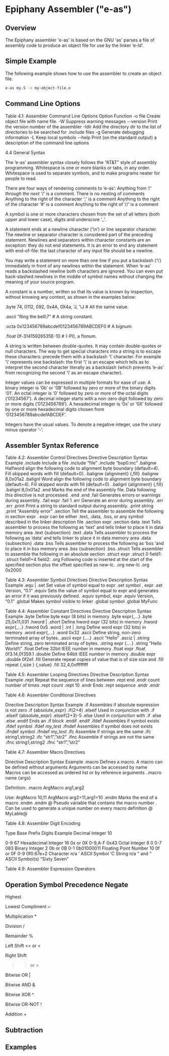 Epiphany Assembler ("e-as")
============================================================================

## Overview

The Epiphany assembler 'e-as' is based on the GNU 'as' parses a file of assembly code to produce an object file for use by the linker ‘e-ld’.

## Simple Example

The following example shows how to use the assembler to create an object file.

```sh
e-as my.S -o my-object-file.o 
```

## Command Line Options

Table ‎4.1: Assembler Command Line Options
Option
Function 
-o file
Create object file with name file.
-W
Suppress warning messages
--version
Print the version number of the assembler
-Idir
Add the directory dir to the list of directories to be searched for .include files
-g
Generate debugging information
-L
Keep local symbols
--help
Print (on the standard output) a description of the command line options

4.4 General Syntax

The ‘e-as’ assembler syntax closely follows the “AT&T” style of assembly programming.
Whitespace is one or more blanks or tabs, in any order. Whitespace is used to separate symbols, and to make programs neater for people to read.

There are four ways of rendering comments to ‘e-as’:
Anything from ‘/*’ through the next ‘*/’ is a comment. There is no nesting of comments
Anything to the right of the character ‘;’ is a comment
Anything to the right of the character ‘#’ is a comment
Anything to the right of ‘//’ is a comment

A symbol is one or more characters chosen from the set of all letters (both upper and lower case), digits and underscore ‘_’.

A statement ends at a newline character (‘\n’) or line separator character. The newline or separator character is considered part of the preceding statement. Newlines and separators within character constants are an exception: they do not end statements. It is an error to end any statement with end-of-file: the last character of any input file should be a newline.

You may write a statement on more than one line if you put a backslash (‘\’) immediately in front of any newlines within the statement. When ‘e-as’ reads a backslashed newline both characters are ignored. You can even put back-slashed newlines in the middle of symbol names without changing the meaning of your source program.

A constant is a number, written so that its value is known by inspection, without knowing any context, as shown in the examples below:

.byte 74, 0112, 092, 0x4A, 0X4a, ’J, ’\J # All the same value.

.ascii "Ring the bell\7" # A string constant.

.octa 0x123456789abcdef0123456789ABCDEF0 # A bignum.

.float 0f-31415926535E-10 # (-PI), a flonum.

A string is written between double-quotes. It may contain double-quotes or null characters. The way to get special characters into a string is to escape these characters: precede them with a backslash ‘\’ character. For example ‘\\’ represents one backslash: the first ‘\’ is an escape which tells as to interpret the second character literally as a backslash (which prevents ‘e-as’ from recognizing the second ‘\’ as an escape character).

Integer values can be expressed in multiple formats for ease of use:
A binary integer is ‘0b’ or ‘0B’ followed by zero or more of the binary digits ‘01’.
An octal integer is ‘0’ followed by zero or more of the octal digits (‘01234567’).
A decimal integer starts with a non-zero digit followed by zero or more digits (‘0123456789’).
A hexadecimal integer is ‘0x’ or ‘0X’ followed by one or more hexadecimal digits chosen from ‘0123456789abcdefABCDEF’.

Integers have the usual values. To denote a negative integer, use the unary minus operator ‘-’.

## Assembler Syntax Reference

Table ‎4.2: Assembler Control Directives
Directive
Description
Syntax
Example
.include
Include a file
.include “file”
.include “bsp0.inc”
.balignw
Halfword align the following code to alignment byte boundary (default=4). Fill skipped words with fill (default=0).
.balignw {alignment} {,fill}
.balignw 8,0x01a2
.balignl
Word align the following code to alignment byte boundary (default=4). Fill skipped words with fill (default=0).
.balignl {alignment} {,fill}
.balignl 8,0x01a2
.end
Marks the end of the assembly file. Data following this directive is not processed.
.end
.end
.fail
Generates errors or warnings during assembly. 
.fail expr
.fail 1
.err
Generate an error during assembly.
.err
.err
.print
Print a string to standard output during assembly.
.print string
.print “Assembly error”
.section
Tell the assembler to assemble the following in section expr . expr can be either .text, .data, .bss, or any symbol described in the linker description file
.section expr
.section data
.text
Tells assembler to process the following as ’text’ and tells linker to place it in data memory area
.text {subsection}
.text
.data
Tells assembler to process the following as ‘data’ and tells linker to place it in data memory area
.data {subsection}
.data
.bss
Tells assembler to process the following as ‘bss ‘and to place it in bss memory area
.bss {subsection}
.bss
.struct
Tells assembler to assemble the following in an absolute section
.struct expr
.struct 0
field1:
.struct field1+4
field2:
.org
Following code is inserted at the start of the specified section plus the offset specified as new-lc.
.org new-lc
.org 0x2000


Table ‎4.3: Assembler Symbol Directives
Directive
Description
Syntax
Example
.equ | .set
Set value of symbol equal to expr
.set symbol , expr
.set Version, “0.1”
.equiv
Sets the value of symbol equal to expr and generates an error if it was previously defined.
.equiv symbol, expr
.equiv Version, “0.1”
.global
Makes symbol visible to linker
.global symbol
.global MyFunc

Table ‎4.4: Assembler Constant Directives
Directive
Description
Syntax
Example
.byte
Define byte expr (8 bits) in memory
.byte expr{,…}
.byte 25,0x11,031
.hword | .short
Define hword expr (32 bits) in memory
.hword expr{,…}
.hword 0x5
.word | .int | .long
Define word expr (32 bits) in memory
.word expr{,…}
.word 0x32
.ascii
Define string, non-zero terminated array of bytes.
.ascii expr {….}
.ascii “Hello”
.asciz | .string
Define string, zero terminated array of bytes.
.string expr {….}
.string “Hello World!\”
.float
Define 32bit IEEE number in memory
.float expr
.float 0f3.14,0f359.1
.double
Define 64bit IEEE number in memory
.double expr
.double 0f2e1
.fill
Generate repeat copies of value that is of size size and
.fill repeat {,size } {,value}
.fill 32,4,0xffffffff


Table ‎4.5: Assembler Looping Directives
Directive
Description
Syntax
Example
.rept
Repeat the sequence of lines between .rept end .endr count number of times 
.rept count
.rept 10
.endr
Ends .rept sequence
.endr
.endr


Table ‎4.6: Assembler Conditional Directives

Directive
Description
Syntax
Example
.if
Assembles if absolute expression is not zero
.if {absolute_expr}
.if(2+4)
.elseif
Used in conjunction with .if
.elseif {absolute_expr}
.elseif(2+3)-5
.else
Used in conjunction with .if
.else
.else
.endif
Ends an .if block
.endif
.endif
.ifdef
Assembles if symbol exists
.ifdef symbol
.ifdef _my_test_
.ifndef
Assembles if symbol does not exists
.ifndef symbol
.ifndef _my_test_
.ifc
Assemble if strings are the same
.ifc string1,string2
.ifc “str1”,”str2”
.ifnc
Assemble if strings are not the same
.ifnc string1,string2
.ifnc “str1”,”str2”

Table ‎4.7: Assembler Macro Directives

Directive
Description
Syntax
Example
.macro
Defines a macro.
A macro can be defined without arguments
Arguments can be accessed by name
Macros can be accessed as ordered list or by reference arguments
..macro name {args}

Definition:
.macro ArgMacro arg1,arg2

Use:
ArgMacro 10,11
ArgMacro arg2=11,arg1=10
.endm
Marks the end of a macro
.endm
.endm
\@
Pseudo variable that contains the macro number . Can be used to generate a unique number on every macro definition
\@
MyLable@

Table ‎4.8: Assembler Digit Encoding

Type
Base
Prefix
Digits
Example
Decimal Integer
10

0-9
67
Hexadecimal Integer
16
0x or 0X
0-9,A-F
0x43
Octal Integer
8
0
0-7
083
Binary Integer
2
0b or 0B
0-1
0b01000011
Floating Point Number
10
0f or 0F
0-9
0f0.67e+2
Character
n/a
‘
ASCII Symbol
‘C
String
n/a
“ and “
ASCII Symbol(s)
“Sixty Seven”


Table ‎4.9: Assembler Expression Operators

Operation
Symbol
Precedence
Negate
-

Highest














Lowest
Compliment
~

Multiplication
*

Division
/

Remainder
%

Left Shift
<< or <

Right Shift
>> or >

Bitwise OR
|

Bitwise AND
&

Bitwise XOR
^

Bitwise OR-NOT
!

Addition
+

Subtraction
-


## Examples
